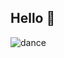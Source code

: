## Hello 👋
![dance](https://user-images.githubusercontent.com/21247694/136963495-96c48543-e7a7-44a2-b2a3-0e97ec554f86.gif)




<!--
**shobhit-sirohi/shobhit-sirohi** is a ✨ _special_ ✨ repository because its `README.md` (this file) appears on your GitHub profile.

Here are some ideas to get you started:

- 🔭 I’m currently working on ...
- 🌱 I’m currently learning ...
- 👯 I’m looking to collaborate on ...
- 🤔 I’m looking for help with ...
- 💬 Ask me about ...
- 📫 How to reach me: ...
- 😄 Pronouns: ...
- ⚡ Fun fact: ...
-->
